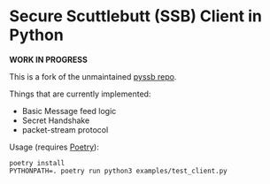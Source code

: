 # Secure Scuttlebutt (SSB) Client in Python

**WORK IN PROGRESS**

This is a fork of the unmaintained [pyssb repo](https://github.com/pferreir/pyssb).

Things that are currently implemented:

 * Basic Message feed logic
 * Secret Handshake
 * packet-stream protocol

Usage (requires [Poetry](https://python-poetry.org/)):

```
poetry install
PYTHONPATH=. poetry run python3 examples/test_client.py
```
